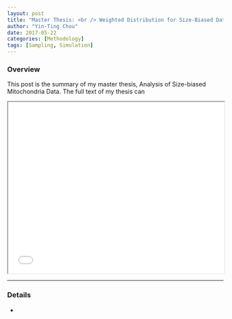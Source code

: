 ```yaml
---
layout: post
title: "Master Thesis: <br /> Weighted Distribution for Size-Biased Data"
author: "Yin-Ting Chou"
date: 2017-05-22
categories: [Methodology]
tags: [Sampling, Simulation]
---
```


### Overview
This post is the summary of my master thesis, Analysis of Size-biased Mitochondria Data. The full text of my thesis can 
<iframe src="{{ site.baseurl }}/widget/area.html" style="width:100%;height:400px;"></iframe>

***
### Details 
* **<font size="4"></font>** <br />
